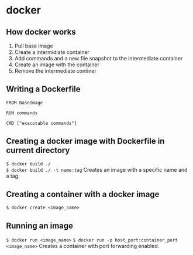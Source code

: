 # docker

## How docker works
1. Pull base image
2. Create a intermidiate container
3. Add commands and a new file snapshot to the intermediate container
4. Create an image with the container
5. Remove the intermediate continer

## Writing a Dockerfile

```docker
FROM BaseImage

RUN commands

CMD ["exacutable commands"]
```

## Creating a docker image with Dockerfile in current directory
`$ docker build ./`  
`$ docker build ./ -t name:tag` Creates an image with a specific name and a tag.

## Creating a container with a docker image
`$ docker create <image_name>`

## Running an image
`$ docker run <image_name>`
`$ docker run -p host_port:container_port <image_name>` Creates a container with port forwarding enabled.

